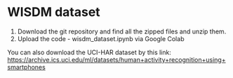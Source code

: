 # WISDM dataset

1. Download the git repository and find all the zipped files and unzip them.
2. Upload the code - wisdm_dataset.ipynb via Google Colab

You can also download the UCI-HAR dataset by this link: https://archive.ics.uci.edu/ml/datasets/human+activity+recognition+using+smartphones
